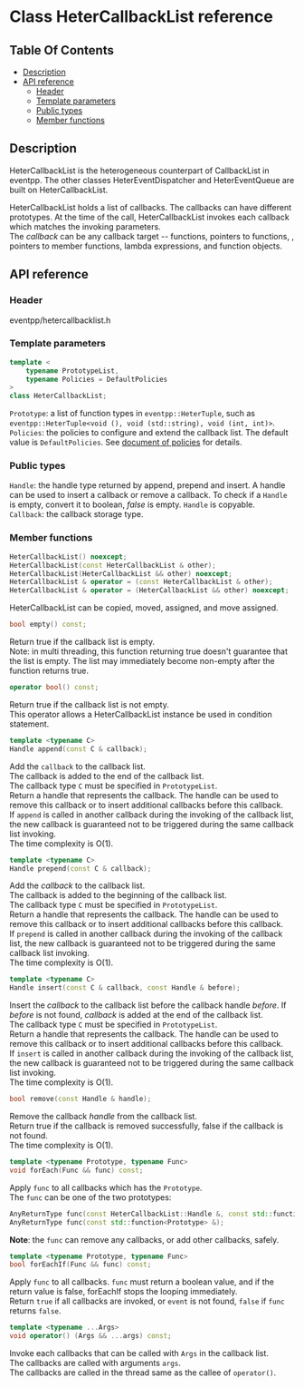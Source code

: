 # Class HeterCallbackList reference

## Table Of Contents

<!--begintoc-->
* [Description](#a2_1)
* [API reference](#a2_2)
  * [Header](#a3_1)
  * [Template parameters](#a3_2)
  * [Public types](#a3_3)
  * [Member functions](#a3_4)
<!--endtoc-->

<a id="a2_1"></a>
## Description

HeterCallbackList is the heterogeneous counterpart of CallbackList in eventpp. The other classes HeterEventDispatcher and HeterEventQueue are built on HeterCallbackList.  

HeterCallbackList holds a list of callbacks. The callbacks can have different prototypes. At the time of the call, HeterCallbackList invokes each callback which matches the invoking parameters.  
The *callback* can be any callback target -- functions, pointers to functions, , pointers to member functions, lambda expressions, and function objects.  

<a id="a2_2"></a>
## API reference

<a id="a3_1"></a>
### Header

eventpp/hetercallbacklist.h

<a id="a3_2"></a>
### Template parameters

```c++
template <
	typename PrototypeList,
	typename Policies = DefaultPolicies
>
class HeterCallbackList;
```
`Prototype`:  a list of function types in `eventpp::HeterTuple`, such as `eventpp::HeterTuple<void (), void (std::string), void (int, int)>`.  
`Policies`: the policies to configure and extend the callback list. The default value is `DefaultPolicies`. See [document of policies](policies.md) for details.  

<a id="a3_3"></a>
### Public types

`Handle`: the handle type returned by append, prepend and insert. A handle can be used to insert a callback or remove a callback. To check if a `Handle` is empty, convert it to boolean, *false* is empty. `Handle` is copyable.  
`Callback`: the callback storage type.

<a id="a3_4"></a>
### Member functions

```c++
HeterCallbackList() noexcept;
HeterCallbackList(const HeterCallbackList & other);
HeterCallbackList(HeterCallbackList && other) noexcept;
HeterCallbackList & operator = (const HeterCallbackList & other);
HeterCallbackList & operator = (HeterCallbackList && other) noexcept;
```

HeterCallbackList can be copied, moved,  assigned, and move assigned.

```c++
bool empty() const;
```
Return true if the callback list is empty.  
Note: in multi threading, this function returning true doesn't guarantee that the list is empty. The list may immediately become non-empty after the function returns true.

```c++
operator bool() const;
```
Return true if the callback list is not empty.  
This operator allows a HeterCallbackList instance be used in condition statement.

```c++
template <typename C>
Handle append(const C & callback);
```  
Add the `callback` to the callback list.  
The callback is added to the end of the callback list.  
The callback type `C` must be specified in `PrototypeList`.  
Return a handle that represents the callback. The handle can be used to remove this callback or to insert additional callbacks before this callback.  
If `append` is called in another callback during the invoking of the callback list, the new callback is guaranteed not to be triggered during the same callback list invoking.  
The time complexity is O(1).

```c++
template <typename C>
Handle prepend(const C & callback);
```  
Add the *callback* to the callback list.  
The callback is added to the beginning of the callback list.  
The callback type `C` must be specified in `PrototypeList`.  
Return a handle that represents the callback. The handle can be used to remove this callback or to insert additional callbacks before this callback.  
If `prepend` is called in another callback during the invoking of the callback list, the new callback is guaranteed not to be triggered during the same callback list invoking.  
The time complexity is O(1).

```c++
template <typename C>
Handle insert(const C & callback, const Handle & before);
```  
Insert the *callback* to the callback list before the callback handle *before*. If *before* is not found, *callback* is added at the end of the callback list.  
The callback type `C` must be specified in `PrototypeList`.  
Return a handle that represents the callback. The handle can be used to remove this callback or to insert additional callbacks before this callback.  
If `insert` is called in another callback during the invoking of the callback list, the new callback is guaranteed not to be triggered during the same callback list invoking.  
The time complexity is O(1).  

```c++
bool remove(const Handle & handle);
```  
Remove the callback *handle* from the callback list.  
Return true if the callback is removed successfully, false if the callback is not found.  
The time complexity is O(1).  

```c++
template <typename Prototype, typename Func>
void forEach(Func && func) const;
```  
Apply `func` to all callbacks which has the `Prototype`.  
The `func` can be one of the two prototypes:  
```c++
AnyReturnType func(const HeterCallbackList::Handle &, const std::function<Prototype> &);
AnyReturnType func(const std::function<Prototype> &);
```
**Note**: the `func` can remove any callbacks, or add other callbacks, safely.

```c++
template <typename Prototype, typename Func>
bool forEachIf(Func && func) const;
```  
Apply `func` to all callbacks. `func` must return a boolean value, and if the return value is false, forEachIf stops the looping immediately.  
Return `true` if all callbacks are invoked, or `event` is not found, `false` if `func` returns `false`.

```c++
template <typename ...Args>
void operator() (Args && ...args) const;
```  
Invoke each callbacks that can be called with `Args` in the callback list.  
The callbacks are called with arguments `args`.  
The callbacks are called in the thread same as the callee of `operator()`.
